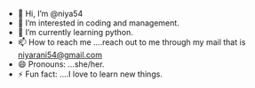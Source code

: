 - 👋 Hi, I’m @niya54
- 👀 I’m interested in coding and management.
- 🌱 I’m currently learning python.
- 📫 How to reach me ....reach out to me through my mail that is niyarani54@gmail.com
- 😄 Pronouns: ...she/her.
- ⚡ Fun fact: ....I love to learn new things.

<!---
niya54/niya54 is a ✨ special ✨ repository because its `README.md` (this file) appears on your GitHub profile.
You can click the Preview link to take a look at your changes.
--->
